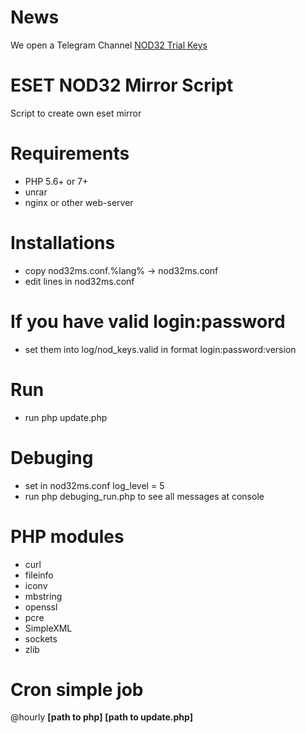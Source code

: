 # News
We open a Telegram Channel [NOD32 Trial Keys](https://t.me/nod32trialKeys)

# ESET NOD32 Mirror Script
Script to create own eset mirror

# Requirements
- PHP 5.6+ or 7+
- unrar
- nginx or other web-server

# Installations
- copy nod32ms.conf.%lang% -> nod32ms.conf
- edit lines in nod32ms.conf

# If you have valid login:password
- set them into log/nod_keys.valid in format login:password:version

# Run
- run php update.php

# Debuging
- set in nod32ms.conf log_level = 5
- run php debuging_run.php to see all messages at console

# PHP modules
- curl
- fileinfo
- iconv
- mbstring
- openssl
- pcre
- SimpleXML
- sockets
- zlib

# Cron simple job
@hourly **[path to php]** **[path to update.php]**

